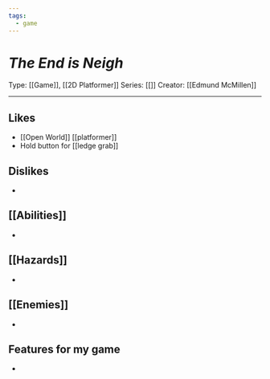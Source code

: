 ```yaml
---
tags:
  - game
---
```

# _The End is Neigh_

Type: [[Game]], [[2D Platformer]]
Series: [[]]
Creator: [[Edmund McMillen]]

----





## Likes
* [[Open World]]  [[platformer]]
* Hold button for [[ledge grab]] 

## Dislikes
* 

## [[Abilities]]
* 

## [[Hazards]]
* 

## [[Enemies]]
* 

## Features for my game
* 